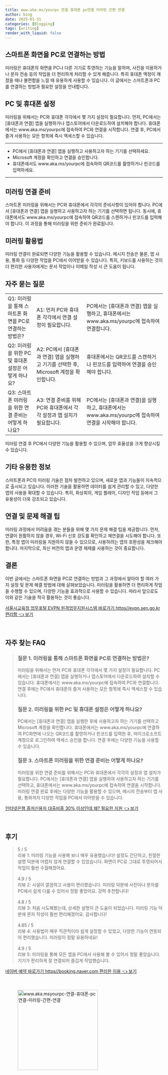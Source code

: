 ```yaml
---
title: www.aka.ms/yourpc 연결 휴대폰 pc연결 미러링 간편 연결
author: bing
date: 2025-01-31
categories: [Blogging]
tags: [writing]
render_with_liquid: false
---
```



<h2 id='스마트폰 화면을 PC로 연결하는 방법'>스마트폰 화면을 PC로 연결하는 방법</h2>

<p>미러링은 휴대폰의 화면을 PC나 다른 기기로 투영하는 기능을 말하며, 사진을 이용하거나 문자 전송 등의 작업을 더 편리하게 처리할 수 있게 해줍니다. 특히 휴대폰 액정이 깨졌을 때나 불편함을 느낄 때 유용하게 사용할 수 있습니다. 이 글에서는 스마트폰과 PC를 연결하는 방법과 필요한 설정을 안내합니다.</p>

<h2 id='PC 및 휴대폰 설정'>PC 및 휴대폰 설정</h2>

<p>미러링을 위해서는 PC와 휴대폰 각각에서 몇 가지 설정이 필요합니다. 먼저, PC에서는 [휴대폰과 연결] 앱을 실행하거나 앱스토어에서 다운로드하여 설치해야 합니다. 휴대폰에서는 www.aka.ms/yourpc에 접속하여 PC와 연결을 시작합니다. 연결 후, PC에서 즐겨 사용하는 모든 항목에 즉시 액세스할 수 있습니다.</p>

<hr />

<ul>
    <li>PC에서 [휴대폰과 연결] 앱을 실행하고 사용하고자 하는 기기를 선택하세요.</li>
    <li>Microsoft 계정을 확인하고 연결을 승인합니다.</li>
    <li>휴대폰에서도 www.aka.ms/yourpc에 접속하여 QR코드를 촬영하거나 핀코드를 입력하세요.</li>
</ul>

<hr />

<h2 id='미러링 연결 준비'>미러링 연결 준비</h2>

<p>스마트폰 미러링을 위해서는 PC와 휴대폰에서 각각의 준비사항이 있어야 합니다. PC에서 [휴대폰과 연결] 앱을 실행하고 사용하고자 하는 기기를 선택하면 됩니다. 동시에, 휴대폰에서도 www.aka.ms/yourpc에 접속하여 QR코드를 스캔하거나 핀코드를 입력해야 합니다. 이 과정을 통해 미러링을 위한 준비가 완료됩니다.</p>

<h2 id='미러링 활용법'>미러링 활용법</h2>

<p>미러링 연결이 완료되면 다양한 기능을 활용할 수 있습니다. 메시지 전송은 물론, 앱 사용, 통화 등 다양한 작업을 PC에서 이어받을 수 있습니다. 특히, 키보드를 사용하는 것이 더 편리한 사용자에게는 문서 작업이나 이메일 작성 시 큰 도움이 됩니다.</p>

<h2 id='자주 묻는 질문'>자주 묻는 질문</h2>

<table>
    <tr>
        <td>Q1: 미러링을 통해 스마트폰 화면을 PC로 연결하는 방법은?</td>
        <td>A1: 먼저 PC와 휴대폰 각각에서 연결 설정이 필요합니다.</td>
        <td>PC에서는 [휴대폰과 연결] 앱을 실행하고, 휴대폰에서는 www.aka.ms/yourpc에 접속하여 연결합니다.</td>
    </tr>
    <tr>
        <td>Q2: 미러링을 위한 PC 및 휴대폰 설정은 어떻게 하나요?</td>
        <td>A2: PC에서 [휴대폰과 연결] 앱을 실행하고 기기를 선택한 후, Microsoft 계정을 확인합니다.</td>
        <td>휴대폰에서는 QR코드를 스캔하거나 핀코드를 입력하여 연결을 승인해야 합니다.</td>
    </tr>
    <tr>
        <td>Q3: 스마트폰 미러링을 위한 연결 준비는 어떻게 하나요?</td>
        <td>A3: 연결 준비를 위해 PC와 휴대폰에서 각각 설정과 앱 설치가 필요합니다.</td>
        <td>PC에서는 [휴대폰과 연결]을 실행하고, 휴대폰에서는 www.aka.ms/yourpc에 접속하여 연결을 시작해야 합니다.</td>
    </tr>
</table>

<p>미러링 연결 후 PC에서 다양한 기능을 활용할 수 있으며, 업무 효율성을 크게 향상시킬 수 있습니다.</p>

<h2 id='기타 유용한 정보'>기타 유용한 정보</h2>

<p>스마트폰과 PC의 미러링 기술은 점차 발전하고 있으며, 새로운 앱과 기능들이 지속적으로 출시되고 있습니다. 이러한 기술을 활용하면 데이터를 쉽게 관리할 수 있고, 다양한 앱의 사용을 확대할 수 있습니다. 특히, 화상회의, 게임 플레이, 디자인 작업 등에서 그 유용성이 더욱 강조되고 있습니다.</p>

<h2 id='연결 및 문제 해결 팁'>연결 및 문제 해결 팁</h2>

<p>미러링 과정에서 어려움을 겪는 분들을 위해 몇 가지 문제 해결 팁을 제공합니다. 먼저, 연결이 원활하지 않을 경우, Wi-Fi 신호 강도를 확인하고 재연결을 시도해야 합니다. 또한, 특정 앱이 미러링을 지원하지 않을 수 있으므로, 사용하려는 앱의 호환성을 체크해야 합니다. 마지막으로, 최신 버전의 앱과 운영 체제를 사용하는 것이 중요합니다.</p>

<h2 id='결론'>결론</h2>

<p>이번 글에서는 스마트폰 화면을 PC로 연결하는 방법과 그 과정에서 알아야 할 여러 가지 설정 및 문제 해결 방법에 대해 살펴보았습니다. 미러링을 활용하면 더 편리하게 작업을 수행할 수 있으며, 다양한 기능을 효과적으로 사용할 수 있습니다. 따라서 앞으로도 이와 같은 기술을 적극 활용하는 것이 좋습니다.</p>


<p><a class="click-button" title="서울시교육청 업무포털 EVPN 원격업무지원시스템 바로가기 https//evpn.sen.go.kr 편리함" href="https://aptwhite.github.io/posts/%EC%84%9C%EC%9A%B8%EC%8B%9C%EA%B5%90%EC%9C%A1%EC%B2%AD-%EC%97%85%EB%AC%B4%ED%8F%AC%ED%84%B8-EVPN-%EC%9B%90%EA%B2%A9%EC%97%85%EB%AC%B4%EC%A7%80%EC%9B%90%EC%8B%9C%EC%8A%A4%ED%85%9C-%EB%B0%94%EB%A1%9C%EA%B0%80%EA%B8%B0-httpsevpn.sen.go.kr-%ED%8E%B8%EB%A6%AC%ED%95%A8/" rel="dofollow">서울시교육청 업무포털 EVPN 원격업무지원시스템 바로가기 https//evpn.sen.go.kr 편리함 👈 보기</a></p><br>
<h2 id='자주_찾는_FAQ'>자주 찾는 FAQ</h2>
<div itemscope="" itemtype="https://schema.org/FAQPage"> 
<blockquote> 
<div itemscope="" itemprop="mainEntity" itemtype="https://schema.org/Question"> 
<h3 itemprop="name">질문 1. 미러링을 통해 스마트폰 화면을 PC로 연결하는 방법은?</h3> 
<div itemscope="" itemprop="acceptedAnswer" itemtype="https://schema.org/Answer"> 
<span itemprop="text"> 
<p>미러링을 위해서는 먼저 PC와 휴대폰 각각에서 몇 가지 설정이 필요합니다. PC에서는 [휴대폰과 연결] 앱을 실행하거나 앱스토어에서 다운로드하여 설치할 수 있습니다. 휴대폰에서는 www.aka.ms/yourpc에 접속하여 PC와 연결합니다. 연결 후에는 PC에서 휴대폰의 즐겨 사용하는 모든 항목에 즉시 액세스할 수 있습니다.</p> 
</span> 
</div> 
</div> 
<div itemscope="" itemprop="mainEntity" itemtype="https://schema.org/Question"> 
<h3 itemprop="name">질문 2. 미러링을 위한 PC 및 휴대폰 설정은 어떻게 하나요?</h3> 
<div itemscope="" itemprop="acceptedAnswer" itemtype="https://schema.org/Answer"> 
<span itemprop="text"> 
<p>PC에서는 [휴대폰과 연결] 앱을 실행한 후에 사용하고자 하는 기기를 선택하고 Microsoft 계정을 확인합니다. 휴대폰에서는 www.aka.ms/yourpc에 연결하여 PC화면에 나오는 QR코드를 촬영하거나 핀코드를 입력한 후, 마이크로소프트 계정으로 로그인하여 액세스 승인을 합니다. 연결 후에는 다양한 기능을 사용할 수 있습니다.</p> 
</span> 
</div> 
</div> 
<div itemscope="" itemprop="mainEntity" itemtype="https://schema.org/Question"> 
<h3 itemprop="name">질문 3. 스마트폰 미러링을 위한 연결 준비는 어떻게 하나요?</h3> 
<div itemscope="" itemprop="acceptedAnswer" itemtype="https://schema.org/Answer"> 
<span itemprop="text"> 
<p>미러링을 위한 연결 준비를 위해서는 PC와 휴대폰에서 각각의 설정과 앱 설치가 필요합니다. PC에서는 [휴대폰과 연결] 앱을 실행하여 사용하고자 하는 기기를 선택하고, 휴대폰에서는 www.aka.ms/yourpc에 접속하여 연결을 시작합니다. 미러링 연결 완료 후에는 다양한 기능을 활용할 수 있으며, 메시지 전송부터 앱 사용, 통화까지 다양한 작업을 PC에서 이어받을 수 있습니다.</p> 
</span> 
</div> 
</div> 
</blockquote> 
</div>
<p><a class="click-button" title="인터넷은행 중저신용자 대출비중 30% 이상인데 왜? 필요한 지원" href="https://aptwhite.github.io/posts/%EC%9D%B8%ED%84%B0%EB%84%B7%EC%9D%80%ED%96%89-%EC%A4%91%EC%A0%80%EC%8B%A0%EC%9A%A9%EC%9E%90-%EB%8C%80%EC%B6%9C%EB%B9%84%EC%A4%91-30-%EC%9D%B4%EC%83%81%EC%9D%B8%EB%8D%B0-%EC%99%9C-%ED%95%84%EC%9A%94%ED%95%9C-%EC%A7%80%EC%9B%90/" rel="dofollow">인터넷은행 중저신용자 대출비중 30% 이상인데 왜? 필요한 지원 👈 보기</a></p><br>
<h2 id='후기'>후기</h2>
<div itemscope itemtype="https://schema.org/Product">
  <blockquote>
  <div itemprop="review" itemscope itemtype="https://schema.org/Review">
      <div itemprop="reviewRating" itemscope itemtype="https://schema.org/Rating"> <span itemprop="ratingValue">5</span> / <span itemprop="bestRating">5</span> </div>
      <span itemprop="reviewBody">리뷰 1: 미러링 기능을 사용해 보니 매우 유용했습니다! 설정도 간단하고, 친절한 설명 덕분에 어렵지 않게 연결할 수 있었습니다. 화면이 PC로 그대로 투영되어서 작업이 훨씬 수월해졌어요.</span>
  </div>
  <br>
  <div itemprop="review" itemscope itemtype="https://schema.org/Review">
      <div itemprop="reviewRating" itemscope itemtype="https://schema.org/Rating"> <span itemprop="ratingValue">4.9</span> / <span itemprop="bestRating">5</span> </div>
      <span itemprop="reviewBody">리뷰 2: 시설이 깔끔하고 사용이 편리했습니다. 미러링 덕분에 사진이나 문자를 PC에서 쉽게 다룰 수 있어서 정말 좋았어요. 강력 추천합니다!</span>
  </div>
  <br>
  <div itemprop="review" itemscope itemtype="https://schema.org/Review">
      <div itemprop="reviewRating" itemscope itemtype="https://schema.org/Rating"> <span itemprop="ratingValue">4.8</span> / <span itemprop="bestRating">5</span> </div>
      <span itemprop="reviewBody">리뷰 3: 처음 시도해봤는데, 상세한 설명이 큰 도움이 되었습니다. 미러링 기능 덕분에 문자 작성이 훨씬 편리해졌어요. 감사합니다!</span>
  </div>
  <br>
  <div itemprop="review" itemscope itemtype="https://schema.org/Review">
      <div itemprop="reviewRating" itemscope itemtype="https://schema.org/Rating"> <span itemprop="ratingValue">4.85</span> / <span itemprop="bestRating">5</span> </div>
      <span itemprop="reviewBody">리뷰 4: 사용법이 매우 직관적이라 쉽게 설정할 수 있었고, 다양한 기능이 연동되어 편리했습니다. 미러링이 정말 유용하네요!</span>
  </div>
  <br>
  <div itemprop="review" itemscope itemtype="https://schema.org/Review">
      <div itemprop="reviewRating" itemscope itemtype="https://schema.org/Rating"> <span itemprop="ratingValue">4.9</span> / <span itemprop="bestRating">5</span> </div>
      <span itemprop="reviewBody">리뷰 5: 미러링을 통해 모든 앱을 PC에서 사용해 볼 수 있어서 정말 좋았습니다. 기기가 편리하게 잘 연결되어 즐겁게 작업했습니다.</span>
  </div>
  </blockquote>
</div>
<p><a class="click-button" title="네이버 예약 바로가기 https//booking.naver.com 편리한 이용" href="https://aptwhite.github.io/posts/%EB%84%A4%EC%9D%B4%EB%B2%84-%EC%98%88%EC%95%BD-%EB%B0%94%EB%A1%9C%EA%B0%80%EA%B8%B0-httpsbooking.naver.com-%ED%8E%B8%EB%A6%AC%ED%95%9C-%EC%9D%B4%EC%9A%A9/" rel="dofollow">네이버 예약 바로가기 https//booking.naver.com 편리한 이용 👈 보기</a></p><br>
<figure class="image"><img src="https://aptwhite.github.io/assets/img/thumbnail/www.aka.msyourpc-연결-휴대폰-pc연결-미러링-간편-연결.webp" alt="www.aka.msyourpc-연결-휴대폰-pc연결-미러링-간편-연결" width="256" height="256"></figure>